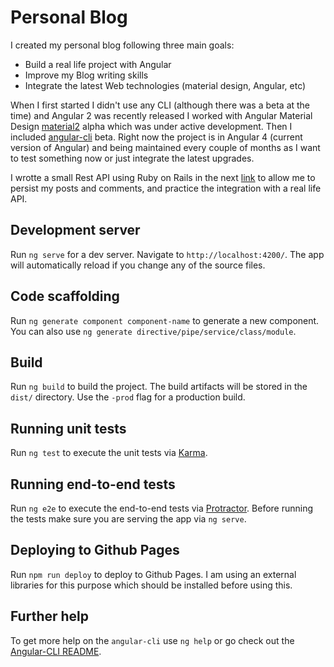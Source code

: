 # Personal Blog
I created my personal blog following three main goals:

* Build a real life project with Angular
* Improve my Blog writing skills 
* Integrate the latest Web technologies (material design, Angular, etc)

When I first started I didn't use any CLI (although there was a beta at the time) and Angular 2 was recently released I worked with Angular Material Design [material2](https://github.com/angular/material2) alpha which was under active development. Then I included [angular-cli](https://github.com/angular/angular-cli) beta. Right now the project is in Angular 4 (current version of Angular) and being maintained every couple of months as I want to test something now or just integrate the latest upgrades.

I wrotte a small Rest API using Ruby on Rails in the next  [link](https://github.com/meiordac/personal-blog-api) to allow me to persist my posts and comments, and practice the integration with a real life API.

## Development server
Run `ng serve` for a dev server. Navigate to `http://localhost:4200/`. The app will automatically reload if you change any of the source files.

## Code scaffolding

Run `ng generate component component-name` to generate a new component. You can also use `ng generate directive/pipe/service/class/module`.

## Build

Run `ng build` to build the project. The build artifacts will be stored in the `dist/` directory. Use the `-prod` flag for a production build.

## Running unit tests

Run `ng test` to execute the unit tests via [Karma](https://karma-runner.github.io).

## Running end-to-end tests

Run `ng e2e` to execute the end-to-end tests via [Protractor](http://www.protractortest.org/).
Before running the tests make sure you are serving the app via `ng serve`.

## Deploying to Github Pages

Run `npm run deploy` to deploy to Github Pages. I am using an external libraries for this purpose which should be installed before using this. 

## Further help

To get more help on the `angular-cli` use `ng help` or go check out the [Angular-CLI README](https://github.com/angular/angular-cli/blob/master/README.md).
